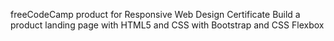 freeCodeCamp product for Responsive Web Design Certificate
Build a product landing page with HTML5 and CSS with Bootstrap and CSS Flexbox
